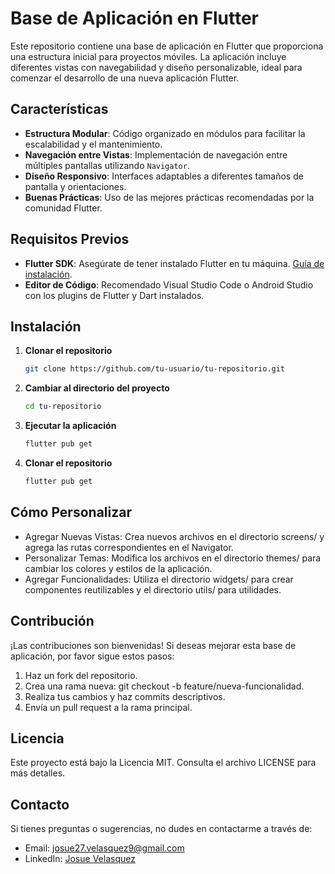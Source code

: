 # Base de Aplicación en Flutter

Este repositorio contiene una base de aplicación en Flutter que proporciona una estructura inicial para proyectos móviles. La aplicación incluye diferentes vistas con navegabilidad y diseño personalizable, ideal para comenzar el desarrollo de una nueva aplicación Flutter.

## Características

- **Estructura Modular**: Código organizado en módulos para facilitar la escalabilidad y el mantenimiento.
- **Navegación entre Vistas**: Implementación de navegación entre múltiples pantallas utilizando `Navigator`.
- **Diseño Responsivo**: Interfaces adaptables a diferentes tamaños de pantalla y orientaciones.
- **Buenas Prácticas**: Uso de las mejores prácticas recomendadas por la comunidad Flutter.

## Requisitos Previos

- **Flutter SDK**: Asegúrate de tener instalado Flutter en tu máquina. [Guía de instalación](https://flutter.dev/docs/get-started/install).
- **Editor de Código**: Recomendado Visual Studio Code o Android Studio con los plugins de Flutter y Dart instalados.

## Instalación

1. **Clonar el repositorio**

   ```bash
   git clone https://github.com/tu-usuario/tu-repositorio.git
    ```

2. **Cambiar al directorio del proyecto**

   ```bash
   cd tu-repositorio
    ```


3. **Ejecutar la aplicación**

   ```bash
   flutter pub get
    ```


4. **Clonar el repositorio**

   ```bash
   flutter pub get
    ```

## Cómo Personalizar
- Agregar Nuevas Vistas: Crea nuevos archivos en el directorio screens/ y agrega las rutas correspondientes en el Navigator.
- Personalizar Temas: Modifica los archivos en el directorio themes/ para cambiar los colores y estilos de la aplicación.
- Agregar Funcionalidades: Utiliza el directorio widgets/ para crear componentes reutilizables y el directorio utils/ para utilidades.

## Contribución
¡Las contribuciones son bienvenidas! Si deseas mejorar esta base de aplicación, por favor sigue estos pasos:

1. Haz un fork del repositorio.
2. Crea una rama nueva: git checkout -b feature/nueva-funcionalidad.
3. Realiza tus cambios y haz commits descriptivos.
4. Envía un pull request a la rama principal.

## Licencia
Este proyecto está bajo la Licencia MIT. Consulta el archivo LICENSE para más detalles.

## Contacto
Si tienes preguntas o sugerencias, no dudes en contactarme a través de:

- Email: josue27.velasquez9@gmail.com
- LinkedIn: [Josue Velasquez](https://www.linkedin.com/in/armando-josue-velasquez-delgado-354399178/)
